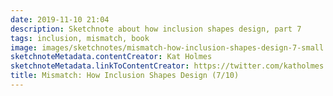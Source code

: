 ```yaml
---
date: 2019-11-10 21:04
description: Sketchnote about how inclusion shapes design, part 7
tags: inclusion, mismatch, book
image: images/sketchnotes/mismatch-how-inclusion-shapes-design-7-small.jpg
sketchnoteMetadata.contentCreator: Kat Holmes
sketchnoteMetadata.linkToContentCreator: https://twitter.com/katholmes
title: Mismatch: How Inclusion Shapes Design (7/10)
---
```

